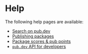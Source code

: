 # Help

The following help pages are available:

 - [Search on pub.dev](/help/search)
 - [Publishing packages](/help/publishing)
 - [Package scores & pub points](/help/scoring)
 - [`pub.dev` API for developers](/help/api)
